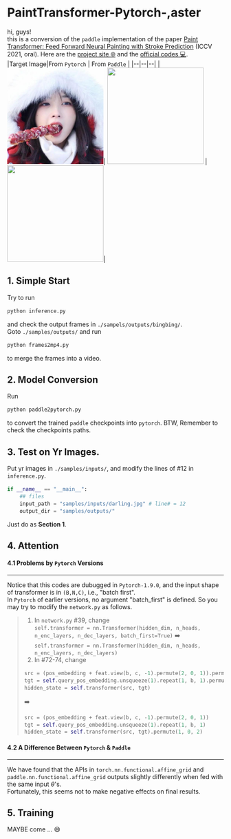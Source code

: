 # PaintTransformer-Pytorch-,aster

hi, guys!<br/>
this is a conversion of the `paddle` implementation of the paper [Paint Transformer: Feed Forward Neural Painting with Stroke Prediction](http://arxiv.org/abs/2108.03798) (ICCV 2021, oral). Here are the [project site 🌐](https://github.com/Huage001/PaintTransformer) and the [official codes 💻](https://github.com/wzmsltw/PaintTransformer).<br/>
|Target Image|From `Pytorch` | From `Paddle` |
|--|--|--|
|<img height=224 width=224 src="samples/inputs/bingbing.jpg"/>| <img height=224 width=224 src="samples/outputs/bingbing_pytorch.gif"/> |<img height=224 width=224 src="samples/outputs/bingbing_paddle.gif"/>|

## 1. Simple Start
Try to run 
```sh
python inference.py 
```
and check the output frames in `./sampels/outputs/bingbing/`.<br/>
Goto `./samples/outputs/` and run 
```sh
python frames2mp4.py
```
to merge the frames into a video.
## 2. Model Conversion
Run 
```sh
python paddle2pytorch.py
```
to convert the trained `paddle` checkpoints into `pytorch`. BTW, Remember to check the checkpoints paths.

## 3. Test on Yr Images.
Put yr images in `./samples/inputs/`, and modify the lines of #12 in `inference.py`.
```python
if __name__ == "__main__":
    ## files
    input_path = "samples/inputs/darling.jpg" # line# = 12
    output_dir = "samples/outputs/"
```
Just do as **Section 1**.

## 4. Attention
#### 4.1 Problems by `Pytorch` Versions
---
Notice that this codes are dubugged in `Pytorch-1.9.0`, and the input shape of transformer is in `(B,N,C)`, i.e., "batch first".<br/>
In `Pytorch` of earlier versions, no argument "batch_first" is defined. So you may try to modify the `network.py` as follows.
> 1) In `network.py` #39, change <br/>
> `self.transformer = nn.Transformer(hidden_dim, n_heads, n_enc_layers, n_dec_layers, batch_first=True)` ➡️ `self.transformer = nn.Transformer(hidden_dim, n_heads, n_enc_layers, n_dec_layers)`
> 2) In #72-74, change <br/>
> ```python
> src = (pos_embedding + feat.view(b, c, -1).permute(2, 0, 1)).permute(1, 0, 2)
> tgt = self.query_pos_embedding.unsqueeze(1).repeat(1, b, 1).permute(1, 0, 2)
> hidden_state = self.transformer(src, tgt)
> ```
> ➡️
> ```python
> src = (pos_embedding + feat.view(b, c, -1).permute(2, 0, 1))
> tgt = self.query_pos_embedding.unsqueeze(1).repeat(1, b, 1)
> hidden_state = self.transformer(src, tgt).permute(1, 0, 2) 
> ```
        
#### 4.2 A Difference Between `Pytorch` & `Paddle`
---
We have found that the APIs in `torch.nn.functional.affine_grid` and `paddle.nn.functional.affine_grid` outputs slightly differently when fed with the same input $\theta$'s.<br/>
Fortunately, this seems not to make negative effects on final results.

## 5. Training
MAYBE come ... 😄